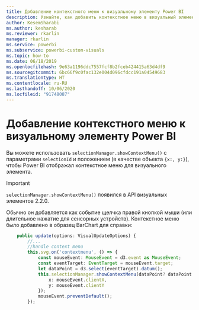 ```yaml
---
title: Добавление контекстного меню к визуальному элементу Power BI
description: Узнайте, как добавить контекстное меню в визуальный элемент Power BI.
author: KesemSharabi
ms.author: kesharab
ms.reviewer: rkarlin
manager: rkarlin
ms.service: powerbi
ms.subservice: powerbi-custom-visuals
ms.topic: how-to
ms.date: 06/18/2019
ms.openlocfilehash: 9e63a1196ddc7557fcf8b2fceb424415a63d4df9
ms.sourcegitcommit: 6bc66f9c0fac132e004d096cfdcc191a04549683
ms.translationtype: HT
ms.contentlocale: ru-RU
ms.lasthandoff: 10/06/2020
ms.locfileid: "91748087"
---
```

# <a name="add-context-menu-to-power-bi-visual"></a>Добавление контекстного меню к визуальному элементу Power BI

Вы можете использовать `selectionManager.showContextMenu()` с параметрами `selectionId` и положением (в качестве объекта `{x:, y:}`), чтобы Power BI отображал контекстное меню для визуального элемента.

> [!IMPORTANT]
> `selectionManager.showContextMenu()` появился в API визуальных элементов 2.2.0.

Обычно он добавляется как событие щелчка правой кнопкой мыши (или длительное нажатие для сенсорных устройств). Контекстное меню было добавлено в образец BarChart для справки:

```typescript
    public update(options: VisualUpdateOptions) {
        //...
        //handle context menu
        this.svg.on('contextmenu', () => {
            const mouseEvent: MouseEvent = d3.event as MouseEvent;
            const eventTarget: EventTarget = mouseEvent.target;
            let dataPoint = d3.select(eventTarget).datum();
            this.selectionManager.showContextMenu(dataPoint? dataPoint.selectionId : {}, {
                x: mouseEvent.clientX,
                y: mouseEvent.clientY
            });
            mouseEvent.preventDefault();
        });
```
